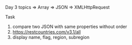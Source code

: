 Day 3 topics
=> Array
=> JSON 
=> XMLHttpRequest

Task

1) compare two JSON with same properties without order
2) https://restcountries.com/v3.1/all
3) display name, flag, region, subregion

